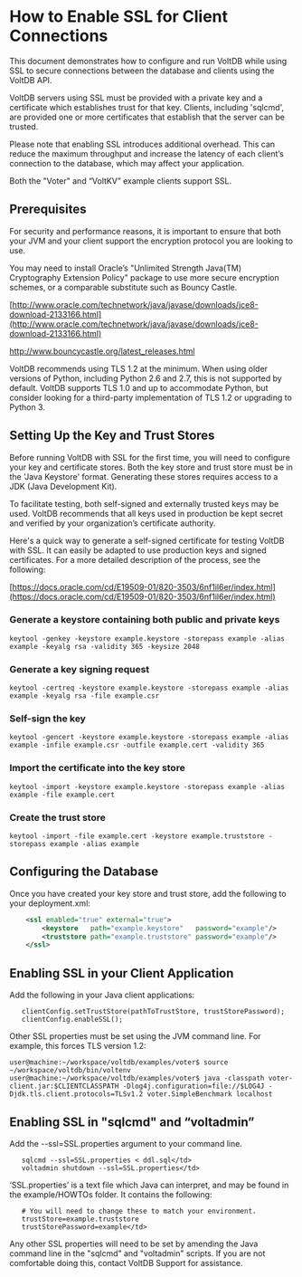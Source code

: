 # How to Enable SSL for Client Connections

This document demonstrates how to configure and run VoltDB while using SSL to secure connections between the database and clients using the VoltDB API.

VoltDB servers using SSL must be provided with a private key and a certificate which establishes trust for that key. Clients, including 'sqlcmd', are provided one or more certificates that establish that the server can be trusted.

Please note that enabling SSL introduces additional overhead. This can reduce the maximum throughput and increase the latency of each client’s connection to the database, which may affect your application.

Both the "Voter" and “VoltKV” example clients support SSL.

## Prerequisites

For security and performance reasons, it is important to ensure that both your JVM and your client support the encryption protocol you are looking to use.

You may need to install Oracle’s "Unlimited Strength Java(TM) Cryptography Extension Policy" package to use more secure encryption schemes, or a comparable substitute such as Bouncy Castle. 

[http://www.oracle.com/technetwork/java/javase/downloads/jce8-download-2133166.html](http://www.oracle.com/technetwork/java/javase/downloads/jce8-download-2133166.html)

http://www.bouncycastle.org/latest_releases.html

VoltDB recommends using TLS 1.2 at the minimum. When using older versions of Python, including Python 2.6 and 2.7, this is not supported by default. VoltDB supports TLS 1.0 and up to accommodate Python, but consider looking for a third-party implementation of TLS 1.2 or upgrading to Python 3.

## Setting Up the Key and Trust Stores

Before running VoltDB with SSL for the first time, you will need to configure your key and certificate stores. Both the key store and trust store must be in the 'Java Keystore' format. Generating these stores requires access to a JDK (Java Development Kit).

To facilitate testing, both self-signed and externally trusted keys may be used. VoltDB recommends that all keys used in production be kept secret and verified by your organization’s certificate authority.

Here's a quick way to generate a self-signed certificate for testing VoltDB with SSL. It can easily be adapted to use production keys and signed certificates. For a more detailed description of the process, see the following:

[https://docs.oracle.com/cd/E19509-01/820-3503/6nf1il6er/index.html](https://docs.oracle.com/cd/E19509-01/820-3503/6nf1il6er/index.html)


### Generate a keystore containing both public and private keys
```
keytool -genkey -keystore example.keystore -storepass example -alias example -keyalg rsa -validity 365 -keysize 2048
```
### Generate a key signing request
```
keytool -certreq -keystore example.keystore -storepass example -alias example -keyalg rsa -file example.csr
```
### Self-sign the key
```
keytool -gencert -keystore example.keystore -storepass example -alias example -infile example.csr -outfile example.cert -validity 365
```
### Import the certificate into the key store
```
keytool -import -keystore example.keystore -storepass example -alias example -file example.cert
```
### Create the trust store
```
keytool -import -file example.cert -keystore example.truststore -storepass example -alias example
```
## Configuring the Database
Once you have created your key store and trust store, add the following to your deployment.xml:

```xml
    <ssl enabled="true" external="true">
        <keystore   path="example.keystore"   password="example"/>
        <truststore path="example.truststore" password="example"/>
    </ssl>
```

## Enabling SSL in your Client Application

Add the following in your Java client applications:

```
   clientConfig.setTrustStore(pathToTrustStore, trustStorePassword);
   clientConfig.enableSSL();
```

Other SSL properties must be set using the JVM command line. For example, this forces TLS version 1.2:
```
user@machine:~/workspace/voltdb/examples/voter$ source ~/workspace/voltdb/bin/voltenv 
user@machine:~/workspace/voltdb/examples/voter$ java -classpath voter-client.jar:$CLIENTCLASSPATH -Dlog4j.configuration=file://$LOG4J -Djdk.tls.client.protocols=TLSv1.2 voter.SimpleBenchmark localhost
```


## Enabling SSL in "sqlcmd" and “voltadmin”

Add the --ssl=SSL.properties argument to your command line.

```
   sqlcmd --ssl=SSL.properties < ddl.sql</td>
   voltadmin shutdown --ssl=SSL.properties</td>
```

‘SSL.properties’ is a text file which Java can interpret, and may be found in the example/HOWTOs folder. It contains the following:

```
   # You will need to change these to match your environment.
   trustStore=example.truststore
   trustStorePassword=example</td>
```

Any other SSL properties will need to be set by amending the Java command line in the "sqlcmd" and "voltadmin" scripts. If you are not comfortable doing this, contact VoltDB Support for assistance.

